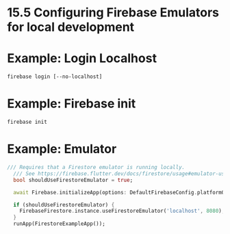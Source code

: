 # 15.5 Configuring Firebase Emulators for local development

# Example: Login Localhost

```console
firebase login [--no-localhost]

```

# Example: Firebase init

```console
firebase init

```

# Example: Emulator

```dart
/// Requires that a Firestore emulator is running locally.
  /// See https://firebase.flutter.dev/docs/firestore/usage#emulator-usage
  bool shouldUseFirestoreEmulator = true;

  await Firebase.initializeApp(options: DefaultFirebaseConfig.platformOptions);

  if (shouldUseFirestoreEmulator) {
    FirebaseFirestore.instance.useFirestoreEmulator('localhost', 8080);
  }
  runApp(FirestoreExampleApp());
```




